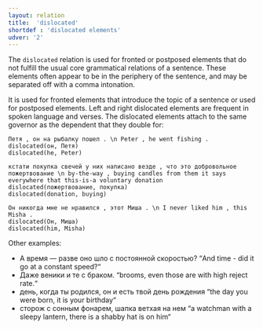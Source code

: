 ```yaml
---
layout: relation
title:  'dislocated'
shortdef : 'dislocated elements'
udver: '2'
---
```


The `dislocated` relation is used for fronted or postposed elements that do not fulfill the usual core grammatical relations of a sentence. These elements often appear to be in the periphery of the sentence, and may be separated off with a comma intonation.

It is used for fronted elements that introduce the topic of a sentence or used for postposed elements. Left and right dislocated elements are frequent in spoken language and verses. The dislocated elements attach to the same governor as the dependent that they double for:

~~~ sdparse
Петя , он на рыбалку пошел . \n Peter , he went fishing .
dislocated(он, Петя)
dislocated(he, Peter)
~~~

~~~ sdparse
кстати покупка свечей у них написано везде , что это добровольное пожертвование \n by-the-way , buying candles from them it says everywhere that this-is-a voluntary donation
dislocated(пожертвование, покупка)
dislocated(donation, buying)
~~~

~~~ sdparse
Он никогда мне не нравился , этот Миша . \n I never liked him , this Misha .
dislocated(Он, Миша)
dislocated(him, Misha)
~~~

Other examples:  

* А время — разве оно шло с постоянной скоростью? “And time - did it go at a constant speed?“
* Даже веники и те с браком. “brooms, even those are with high reject rate.“
* день, когда ты родился, он и есть твой день рождения “the day you were born, it is your birthday“
* сторож с сонным фонарем, шапка ветхая на нем “a watchman with a sleepy lantern, there is a shabby hat is on him“ 

<!-- Interlanguage links updated Po 11. listopadu 2024, 20:10:52 CET -->
